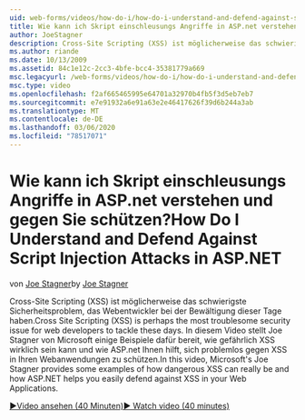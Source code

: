 ```yaml
---
uid: web-forms/videos/how-do-i/how-do-i-understand-and-defend-against-script-injection-attacks-in-aspnet
title: Wie kann ich Skript einschleusungs Angriffe in ASP.net verstehen und schützen? | Microsoft-Dokumentation
author: JoeStagner
description: Cross-Site Scripting (XSS) ist möglicherweise das schwierigste Sicherheitsproblem, das Webentwickler bei der Bewältigung dieser Tage haben. In diesem Video ist Joe Stagner pro...
ms.author: riande
ms.date: 10/13/2009
ms.assetid: 84c1e12c-2cc3-4bfe-bcc4-35381779a669
msc.legacyurl: /web-forms/videos/how-do-i/how-do-i-understand-and-defend-against-script-injection-attacks-in-aspnet
msc.type: video
ms.openlocfilehash: f2af665465995e64701a32970b4fb5f3d5eb7eb7
ms.sourcegitcommit: e7e91932a6e91a63e2e46417626f39d6b244a3ab
ms.translationtype: MT
ms.contentlocale: de-DE
ms.lasthandoff: 03/06/2020
ms.locfileid: "78517071"
---
```

# <a name="how-do-i-understand-and-defend-against-script-injection-attacks-in-aspnet"></a><span data-ttu-id="69174-104">Wie kann ich Skript einschleusungs Angriffe in ASP.net verstehen und gegen Sie schützen?</span><span class="sxs-lookup"><span data-stu-id="69174-104">How Do I Understand and Defend Against Script Injection Attacks in ASP.NET</span></span>

<span data-ttu-id="69174-105">von [Joe Stagner](https://github.com/JoeStagner)</span><span class="sxs-lookup"><span data-stu-id="69174-105">by [Joe Stagner](https://github.com/JoeStagner)</span></span>

<span data-ttu-id="69174-106">Cross-Site Scripting (XSS) ist möglicherweise das schwierigste Sicherheitsproblem, das Webentwickler bei der Bewältigung dieser Tage haben.</span><span class="sxs-lookup"><span data-stu-id="69174-106">Cross Site Scripting (XSS) is perhaps the most troublesome security issue for web developers to tackle these days.</span></span> <span data-ttu-id="69174-107">In diesem Video stellt Joe Stagner von Microsoft einige Beispiele dafür bereit, wie gefährlich XSS wirklich sein kann und wie ASP.net Ihnen hilft, sich problemlos gegen XSS in Ihren Webanwendungen zu schützen.</span><span class="sxs-lookup"><span data-stu-id="69174-107">In this video, Microsoft's Joe Stagner provides some examples of how dangerous XSS can really be and how ASP.NET helps you easily defend against XSS in your Web Applications.</span></span>

[<span data-ttu-id="69174-108">&#9654;Video ansehen (40 Minuten)</span><span class="sxs-lookup"><span data-stu-id="69174-108">&#9654; Watch video (40 minutes)</span></span>](https://channel9.msdn.com/Blogs/ASP-NET-Site-Videos/how-do-i-understand-and-defend-against-script-injection-attacks-in-aspnet)

